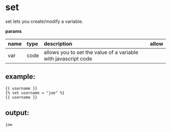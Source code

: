 # set

set lets you create/modify a variable.

**params**

| name | type | description | allow |
| :--- | :--- | :--- | :--- |
| var | code | allows you to set the value of a variable with javascript code |  |

## example:

```text
{{ username }}
{% set username = "joe" %}
{{ username }}
```

## output:

```text
jow
```

